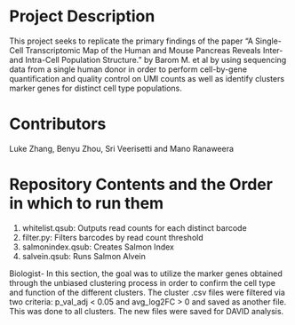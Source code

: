 # Project Description

This project seeks to replicate the primary findings of the paper “A Single-Cell Transcriptomic Map of the Human and Mouse Pancreas Reveals Inter- and Intra-Cell Population Structure.” by Barom M. et al by using sequencing data from a single human donor in order to perform cell-by-gene quantification and quality control on UMI counts as well as identify clusters marker genes for distinct cell type populations.

# Contributors

Luke Zhang, Benyu Zhou, Sri Veerisetti and Mano Ranaweera

# Repository Contents and the Order in which to run them
1. whitelist.qsub: Outputs read counts for each distinct barcode
2. filter.py: Filters barcodes by read count threshold 
3. salmonindex.qsub: Creates Salmon Index
4. salvein.qsub: Runs Salmon Alvein


Biologist- In this section, the goal was to utilize the marker genes obtained through the unbiased clustering process in order to confirm the cell type and function of the different clusters. The cluster .csv files were filtered via two criteria: p_val_adj < 0.05 and avg_log2FC > 0 and saved as another file. This was done to all clusters. The new files were saved for DAVID analysis. 
